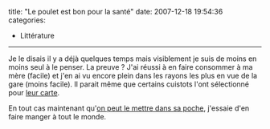 title: "Le poulet est bon pour la santé"
date: 2007-12-18 19:54:36
categories:
  - Littérature
---

Je le disais il y a déjà quelques temps mais visiblement je suis de moins en moins seul à le penser. La preuve&nbsp;? J'ai réussi à en faire consommer à ma mère (facile) et j'en ai vu encore plein dans les rayons les plus en vue de la gare (moins facile). Il parait même que certains cuistots l'ont sélectionné pour [leur carte](http://police.etc.over-blog.net/article-14580115.html).

En tout cas maintenant qu'[on peut le mettre dans sa poche](http://police.etc.over-blog.net/article-13406034.html), j'essaie d'en faire manger à tout le monde.